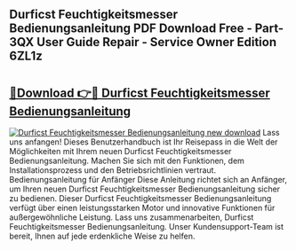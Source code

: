 ## Durficst Feuchtigkeitsmesser Bedienungsanleitung PDF Download Free - Part-3QX User Guide Repair - Service Owner Edition 6ZL1z

# <h2><a href="http://df1bfb7.blite.top/?on=Durficst+Feuchtigkeitsmesser+Bedienungsanleitung">🔗Download 👉🔴 Durficst Feuchtigkeitsmesser Bedienungsanleitung</a></h2>

[![Durficst Feuchtigkeitsmesser Bedienungsanleitung new download](https://i.imgur.com/lujVjoI.png)](http://df1bfb7.blite.top/?on=Durficst+Feuchtigkeitsmesser+Bedienungsanleitung)
Lass uns anfangen! Dieses Benutzerhandbuch ist Ihr Reisepass in die Welt der Möglichkeiten mit Ihrem neuen Durficst Feuchtigkeitsmesser Bedienungsanleitung. Machen Sie sich mit den Funktionen, dem Installationsprozess und den Betriebsrichtlinien vertraut. Bedienungsanleitung für Anfänger Diese Anleitung richtet sich an Anfänger, um Ihren neuen Durficst Feuchtigkeitsmesser Bedienungsanleitung sicher zu bedienen. Dieser Durficst Feuchtigkeitsmesser Bedienungsanleitung verfügt über einen leistungsstarken Motor und innovative Funktionen für außergewöhnliche Leistung. Lass uns zusammenarbeiten, Durficst Feuchtigkeitsmesser Bedienungsanleitung. Unser Kundensupport-Team ist bereit, Ihnen auf jede erdenkliche Weise zu helfen.
